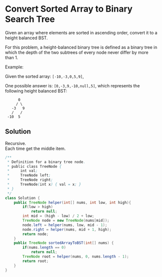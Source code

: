 # Convert Sorted Array to Binary Search Tree
Given an array where elements are sorted in ascending order, convert it to a height balanced BST.

For this problem, a height-balanced binary tree is defined as a binary tree in which the depth of the two subtrees of every node never differ by more than 1.


Example:

Given the sorted array: ``[-10,-3,0,5,9]``,

One possible answer is: ``[0,-3,9,-10,null,5]``, which represents the following height balanced BST:
```
      0
     / \
   -3   9
   /   /
 -10  5
```
## Solution
Recursive.  
Each time get the middle item.  
```java
/**
 * Definition for a binary tree node.
 * public class TreeNode {
 *     int val;
 *     TreeNode left;
 *     TreeNode right;
 *     TreeNode(int x) { val = x; }
 * }
 */
class Solution {
    public TreeNode helper(int[] nums, int low, int high){
        if(low > high)
            return null;
        int mid = (high - low) / 2 + low;
        TreeNode node = new TreeNode(nums[mid]);
        node.left = helper(nums, low, mid - 1);
        node.right = helper(nums, mid + 1, high);
        return node;
    }
    public TreeNode sortedArrayToBST(int[] nums) {
        if(nums.length == 0)
            return null;
        TreeNode root = helper(nums, 0, nums.length - 1);
        return root;
    }
}
```
